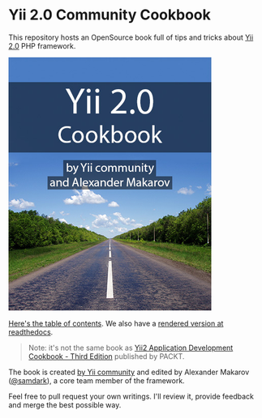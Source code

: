 Yii 2.0 Community Cookbook
==========================

This repository hosts an OpenSource book full of tips and tricks about [Yii 2.0](http://www.yiiframework.com/) PHP framework.

![Cover](book/images/cover.jpg)

[Here's the table of contents](https://github.com/samdark/yii2-cookbook/blob/master/book/README.md). We also have a [rendered version at readthedocs](https://yii2-cookbook.readthedocs.org/).

> Note: it's not the same book as [Yii2 Application Development Cookbook - Third Edition](https://www.packtpub.com/web-development/yii2-application-development-cookbook-third-edition) published by PACKT.

The book is created [by Yii community](https://github.com/samdark/yii2-cookbook/graphs/contributors) and edited by Alexander Makarov ([@samdark](https://github.com/samdark)), a core team member of the framework.

Feel free to pull request your own writings. I'll review it, provide feedback and merge the best possible way.


